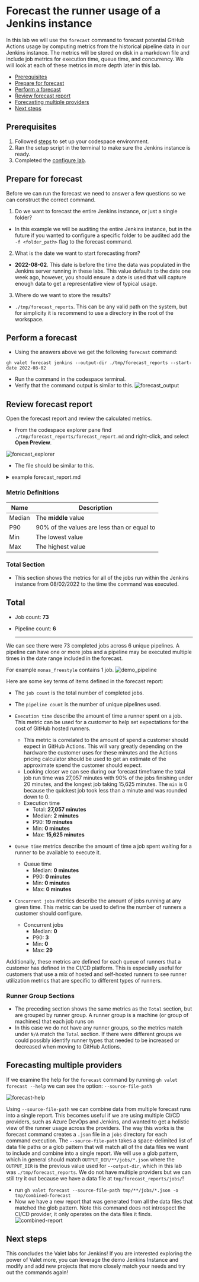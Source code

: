 # Forecast the runner usage of a Jenkins instance

In this lab we will use the `forecast` command to forecast potential GitHub Actions usage by computing metrics from the historical pipeline data in our Jenkins instance. The metrics will be stored on disk in a markdown file and include job metrics for execution time, queue time, and concurrency. We will look at each of these metrics in more depth later in this lab.

- [Prerequisites](#prerequisites)
- [Prepare for forecast](#prepare-for-forecast)
- [Perform a forecast](#perform-a-forecast)
- [Review forecast report](#review-forecast-report)
- [Forecasting multiple providers](#forecasting-multiple-providers)
- [Next steps](#next-steps)

## Prerequisites

1. Followed [steps](../jenkins#readme) to set up your codespace environment.
2. Ran the setup script in the terminal to make sure the Jenkins instance is ready.
3. Completed the [configure lab](../Jenkins/valet-configure-lab.md).

## Prepare for forecast

Before we can run the forecast we need to answer a few questions so we can construct the correct command.

1. Do we want to forecast the entire Jenkins instance, or just a single folder?
- In this example we will be auditing the entire Jenkins instance, but in the future if you wanted to configure a specific folder to be audited add the `-f <folder_path>` flag to the forecast command.
2. What is the date we want to start forecasting from?
- __2022-08-02__. This date is before the time the data was populated in the Jenkins server running in these labs. This value defaults to the date one week ago, however, you should ensure a date is used that will capture enough data to get a representative view of typical usage.
3. Where do we want to store the results?
- `./tmp/forecast_reports`. This can be any valid path on the system, but for simplicity it is recommend to use a directory in the root of the workspace.

## Perform a forecast

- Using the answers above we get the following `forecast` command:

```
gh valet forecast jenkins --output-dir ./tmp/forecast_reports --start-date 2022-08-02
```

- Run the command in the codespace terminal.
- Verify that the command output is similar to this.
  ![forecast_output](https://user-images.githubusercontent.com/19557880/186223037-18556c82-5a29-4434-bc17-4b906d704967.png)

## Review forecast report

Open the forecast report and review the calculated metrics.

- From the codespace explorer pane find `./tmp/forecast_reports/forecast_report.md` and right-click, and select __Open Preview__.

![forecast_explorer](https://user-images.githubusercontent.com/18723510/185234641-948a551b-316f-4cce-9e7d-4c078ae11a04.png)

- The file should be similar to this.

<details>
<summary>example forecast_report.md</summary>

# Forecast report for [Jenkins](http://localhost:8080)

- Valet version: __0.1.0.13448(2222622ecf83e372990e1657b1293e1ac552be21)__
- Performed at: __8/23/22 at 17:11__
- Date range: __8/2/22 - 8/23/22__

## Total

- Job count: __73__
- Pipeline count: __6__

- Execution time

  - Total: __27,057 minutes__
  - Median: __2 minutes__
  - P90: __19 minutes__
  - Min: __0 minutes__
  - Max: __15,625 minutes__

- Queue time

  - Median: __0 minutes__
  - P90: __0 minutes__
  - Min: __0 minutes__
  - Max: __0 minutes__

- Concurrent jobs

  - Median: __1__
  - P90: __3__
  - Min: __0__
  - Max: __29__

    ---

## N/A

- Job count: __73__
- Pipeline count: __6__

- Execution time

  - Total: __27,057 minutes__
  - Median: __2 minutes__
  - P90: __19 minutes__
  - Min: __0 minutes__
  - Max: __15,625 minutes__

- Queue time

  - Median: __0 minutes__
  - P90: __0 minutes__
  - Min: __0 minutes__
  - Max: __0 minutes__

- Concurrent jobs

  - Median: __1__
  - P90: __3__
  - Min: __0__
  - Max: __29__

    > Note: Concurrent jobs are calculated by using a sliding window of 1m 0s.

</details>

### Metric Definitions

|  Name | Description |
| ----- | ----------- |
| Median | The __middle__ value |
| P90 | 90% of the values are less than or equal to |
| Min | The lowest value |
| Max | The highest value |

### Total Section

- This section shows the metrics for all of the jobs run within the Jenkins instance from 08/02/2022 to the time the command was executed.

## Total

- Job count: __73__
- Pipeline count: __6__

   ---

We can see there were 73 completed jobs across 6 unique pipelines. A pipeline can have one or more jobs and a pipeline may be executed multiple times in the date range included in the forecast.
  
  For example `monas_freestyle` contains 1 job.
  ![demo_pipeline](https://user-images.githubusercontent.com/19557880/186261368-d4dbbe8d-71e0-4084-bbbb-7557e9dbbb86.png)

Here are some key terms of items defined in the forecast report:

- The `job count` is the total number of completed jobs.
- The `pipeline count` is the number of unique pipelines used.
- `Execution time` describe the amount of time a runner spent on a job. This metric can be used for a customer to help set expectations for the cost of GitHub hosted runners.
  - This metric is correlated to the amount of spend a customer should expect in GitHub Actions. This will vary greatly depending on the hardware the customer uses for these minutes and the Actions pricing calculator should be used to get an estimate of the approximate spend the customer should expect.
  - Looking closer we can see during our forecast timeframe the total job run time was 27,057 minutes with 90% of the jobs finishing under 20 minutes, and the longest job taking 15,625 minutes.  The `min` is 0 because the quickest job took less than a minute and was rounded down to 0.
  - Execution time
    - Total: __27,057 minutes__
    - Median: __2 minutes__
    - P90: __19 minutes__
    - Min: __0 minutes__
    - Max: __15,625 minutes__

- `Queue time` metrics describe the amount of time a job spent waiting for a runner to be available to execute it.
  - Queue time
    - Median: __0 minutes__
    - P90: __0 minutes__
    - Min: __0 minutes__
    - Max: __0 minutes__

- `Concurrent jobs` metrics describe the amount of jobs running at any given time. This metric can be used to define the number of runners a customer should configure.
  - Concurrent jobs
    - Median: __0__
    - P90: __3__
    - Min: __0__
    - Max: __29__

Additionally, these metrics are defined for each queue of runners that a customer has defined in the CI/CD platform. This is especially useful for customers that use a mix of hosted and self-hosted runners to see runner utilization metrics that are specific to different types of runners.

### Runner Group Sections

- The preceding section shows the same metrics as the `Total` section, but are grouped by runner group. A runner group is a machine (or group of machines) that each job runs on
- In this case we do not have any runner groups, so the metrics match under `N/A` match the `Total` section. If there were different groups we could possibly identify runner types that needed to be increased or decreased when moving to GitHub Actions.

## Forecasting multiple providers

If we examine the help for the `forecast` command by running `gh valet forecast --help` we can see the option: `--source-file-path`

![forecast-help](https://user-images.githubusercontent.com/19557880/186263140-f02c6cab-7979-417c-bdfe-b9590e9c5597.png)

Using `--source-file-path` we can combine data from multiple forecast runs into a single report.  This becomes useful if we are using multiple CI/CD providers, such as Azure DevOps and Jenkins, and wanted to get a holistic view of the runner usage across the providers.  The way this works is the forecast command creates a `.json` file in a `jobs` directory for each command execution.  The `--source-file-path` takes a space-delimited list of data file paths or a glob pattern that will match all of the data files we want to include and combine into a single report. We will use a glob pattern, which in general should match `OUTPUT_DIR/**/jobs/*.json` where the `OUTPUT_DIR` is the previous value used for `--output-dir`, which in this lab was `./tmp/forecast_reports`. We do not have multiple providers but we can still try it out because we have a data file at `tmp/forecast_reports/jobs/`!

- run `gh valet forecast --source-file-path tmp/**/jobs/*.json -o tmp/combined-forecast`
- Now we have a new report that was generated from all the data files that matched the glob pattern. Note this command does not introspect the CI/CD provider, it only operates on the data files it finds.  
![combined-report](https://user-images.githubusercontent.com/19557880/186264213-b3201710-8093-4ae5-9aef-5c7f95cc3951.png)

## Next steps

This concludes the Valet labs for Jenkins! If you are interested exploring the power of Valet more, you can leverage the demo Jenkins Instance and modify and add new projects that more closely match your needs and try out the commands again!
